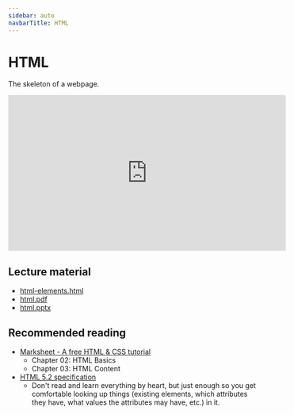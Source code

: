 ```yaml
---
sidebar: auto
navbarTitle: HTML
---
```


# HTML
The skeleton of a webpage.

<iframe width="560" height="314" src="https://www.youtube.com/embed/AwZ9s_DmgqQ" frameborder="0" allow="accelerometer; autoplay; encrypted-media; gyroscope; picture-in-picture" allowfullscreen></iframe>

## Lecture material
* <a href="html-elements.html">html-elements.html</a>
* [html.pdf](html.pdf)
* [html.pptx](html.pptx)

## Recommended reading
* [Marksheet - A free HTML & CSS tutorial](https://marksheet.io/)
    * Chapter 02: HTML Basics
    * Chapter 03: HTML Content
* [HTML 5.2 specification](https://www.w3.org/TR/html5/)
    * Don't read and learn everything by heart, but just enough so you get comfortable looking up things (existing elements, which attributes they have, what values the attributes may have, etc.) in it.